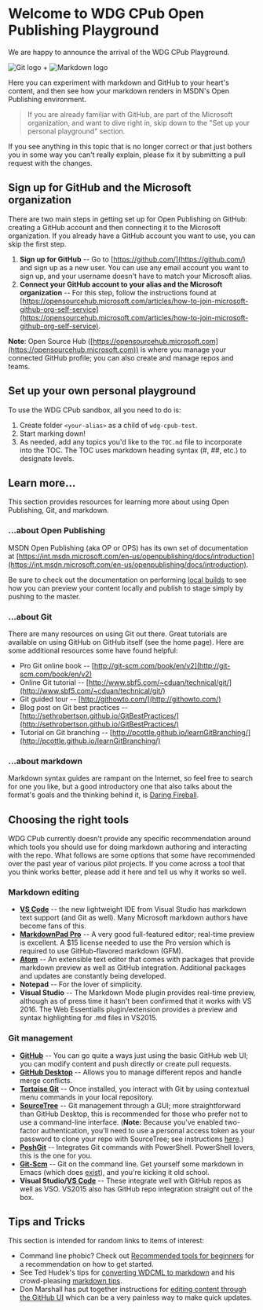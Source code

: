 # Welcome to WDG CPub Open Publishing Playground
We are happy to announce the arrival of the WDG CPub Playground.

![Git logo](../images/github-logo.png) + ![Markdown logo](../images/markdown-logo.png)

Here you can experiment with markdown and GitHub to your heart's content, and then see how your markdown renders in MSDN's Open Publishing environment.

> If you are already familiar with GitHub, are part of the Microsoft organization, and want to dive right in, skip down to the "Set up your personal playground" section.

If you see anything in this topic that is no longer correct or that just bothers you in some way you can't really explain, please fix it by submitting a pull request with the changes.

## Sign up for GitHub and the Microsoft organization
There are two main steps in getting set up for Open Publishing on GitHub: creating a GitHub account and then connecting it to the Microsoft organization.
If you already have a GitHub account you want to use, you can skip the first step.

1. **Sign up for GitHub** -- Go to [https://github.com/](https://github.com/) and sign up as a new user. You can use any email account you want to sign up, and your username doesn't have to match your Microsoft alias.
2. **Connect your GitHub account to your alias and the Microsoft organization** -- For this step, follow the instructions found at  [https://opensourcehub.microsoft.com/articles/how-to-join-microsoft-github-org-self-service](https://opensourcehub.microsoft.com/articles/how-to-join-microsoft-github-org-self-service).

**Note**: Open Source Hub ([https://opensourcehub.microsoft.com](https://opensourcehub.microsoft.com)) is where you manage your connected GitHub profile; you can also create and manage repos and teams.

## Set up your own personal playground
To use the WDG CPub sandbox, all you need to do is:

1. Create folder `<your-alias>` as a child of `wdg-cpub-test`.
2. Start marking down!
3. As needed, add any topics you'd like to the `TOC.md` file to incorporate into the TOC. The TOC uses markdown heading syntax (#, ##, etc.) to designate levels.

## Learn more...
This section provides resources for learning more about using Open Publishing, Git, and markdown.

### ...about Open Publishing
MSDN Open Publishing (aka OP or OPS) has its own set of documentation at [https://int.msdn.microsoft.com/en-us/openpublishing/docs/introduction](https://int.msdn.microsoft.com/en-us/openpublishing/docs/introduction).

Be sure to check out the documentation on performing [local builds](https://int.msdn.microsoft.com/en-us/openpublishing/docs/partnerdocs/local-build-and-preview) to see how you can preview your content locally and publish to stage simply by pushing to the master.

### ...about Git
There are many resources on using Git out there. Great tutorials are available on using GitHub on GitHub itself (see the home page). Here are some additional resources some have found helpful:

* Pro Git online book -- [http://git-scm.com/book/en/v2](http://git-scm.com/book/en/v2)
* Online Git tutorial -- [http://www.sbf5.com/~cduan/technical/git/](http://www.sbf5.com/~cduan/technical/git/)
* Git guided tour -- [http://githowto.com/](http://githowto.com/)
* Blog post on Git best practices -- [http://sethrobertson.github.io/GitBestPractices/](http://sethrobertson.github.io/GitBestPractices/)
* Tutorial on Git branching -- [http://pcottle.github.io/learnGitBranching/](http://pcottle.github.io/learnGitBranching/)

### ...about markdown
Markdown syntax guides are rampant on the Internet, so feel free to search for one you like, but a good introductory one that also talks about the format's goals and the thinking behind it, is [Daring Fireball](http://daringfireball.net/projects/markdown/).

## Choosing the right tools
WDG CPub currently doesn't provide any specific recommendation around which tools you should use for doing markdown authoring and interacting with the repo. What follows are some options that some have recommended over the past year of various pilot projects. If you come across a tool that you think works better, please add it here and tell us why it works so well.

### Markdown editing
* **[VS Code](https://code.visualstudio.com/)** -- the new lightweight IDE from Visual Studio has markdown text support (and Git as well). Many Microsoft markdown authors have become fans of this.
* **[MarkdownPad Pro](http://www.markdownpad.com/)** -- A very good full-featured editor; real-time preview is excellent. A $15 license needed to use the Pro version which is required to use GitHub-flavored markdown (GFM).
* **[Atom](http://atom.io)** -- An extensible text editor that comes with packages that provide markdown preview as well as GitHub integration. Additional packages and updates are constantly being developed.
* **Notepad** -- For the lover of simplicity.
* **Visual Studio** -- The Markdown Mode plugin provides real-time preview, although as of press time it hasn't been confirmed that it works with VS 2016. The Web Essentialls plugin/extension provides a preview and syntax highlighting for .md files in VS2015.

### Git management
* **[GitHub](https://github.com)** -- You can go quite a ways just using the basic GitHub web UI; you can modify content and push directly or create pull requests.
* **[GitHub Desktop](https://git-for-windows.github.io/)** -- Allows you to manage different repos and handle merge conflicts.
* **[Tortoise Git](https://tortoisegit.org/)** -- Once installed, you interact with Git by using contextual menu commands in your local repository.
* **[SourceTree](https://www.atlassian.com/software/sourcetree/overview)** -- Git management through a GUI; more straightforward than GitHub Desktop, this is recommended for those who prefer not to use a command-line interface. (**Note:** Because you've enabled two-factor authentication, you'll need to use a personal access token as your password to clone your repo with SourceTree; see instructions [here](https://confluence.atlassian.com/display/SOURCETREEKB/Two-Factor+Authentication+%282FA%29+with+GitHub+in+SourceTree).)
* **[PoshGit](https://github.com/dahlbyk/posh-git)** -- Integrates Git commands with PowerShell. PowerShell lovers, this is the one for you.
* **[Git-Scm](http://www.git-scm.com/downloads)** -- Git on the command line. Get yourself some markdown in Emacs (which does [exist](http://jblevins.org/projects/markdown-mode/)), and you're kicking it old school.
* **Visual Studio/[VS Code](https://code.visualstudio.com/)** -- These integrate well with GitHub repos as well as VSO. VS2015 also has GitHub repo integration straight out of the box.

## Tips and Tricks
This section is intended for random links to items of interest:

* Command line phobic? Check out [Recommended tools for beginners](../jasgro/tools-for-beginners.md) for a recommendation on how to get started.
* See Ted Hudek's tips for [converting WDCML to markdown](../tedhudek/wdcml-to-open-publish.md) and his crowd-pleasing [markdown tips](../tedhudek/markdown-tips.md).
* Don Marshall has put together instructions for [editing content through the GitHub UI](../domars/Directions_To_Update_Existing_Topic_Using_Browser.md) which can be a very painless way to make quick updates.

